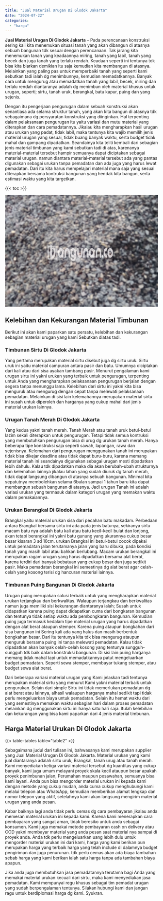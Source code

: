 ```yaml
---
title: "Jual Material Urugan Di Glodok Jakarta"
date: "2024-07-22"
categories: 
  - "harga"
---
```


**Jual Material Urugan Di Glodok Jakarta** – Pada perencanaan konstruksi sering kali kita menemukan situasi tanah yang akan dibangun di atasnya sebuah bangunan tdk sesuai dengan perencanaan. Tak jarang kita menemukan tanah yang keadaannya miring, tanah yang labil, tanah yang becek dan juga tanah yang terlalu rendah. Keadaan seperti ini tentunya tdk bisa kita biarkan demikian itu saja kemudian kita membangun di atasnya. Melainkan yang paling pas untuk memperbaiki tanah yang seperti kami sebutkan tadi ialah dg menimbunnya, kemudian memadatkannya. Banyak cara untuk mengurug atau memadatkan tanah yang labil, becek, miring dan terlalu rendah diantaranya adalah dg menimbun oleh material khusus untuk urugan, seperti; sirtu, tanah uruk, berangkal, batu kapur, puing dan yang sejenis.

Dengan itu pengerjaan pengurugan dalam sebuah konstruksi akan senantiasa ada selama struktur tanah, yang akan kita bangun di atasnya tdk sebagaimana dg persyaratan konstruksi yang diinginkan. Hal terpenting dalam pelaksanaan pengurugan itu yaitu variasi dan mutu material yang diterapkan dan cara pemadatannya. Jikalau kita mengharapkan hasil urugan atau urukan yang padat, tidak labil, maka tentunya kita wajib memilih jenis material urugan yang sesuai, tidak buang banyak waktu, serta budget tidak mahal dan gampang dipadatkan. Seandainya kita teliti kembali dari sebagian jenis material timbunan yang kami sebutkan tadi di atas, karenanya material-material tersebut hampir semuanya dapat diciptakan sebagai material urugan. namun diantara material-material tersebut ada yang pantas digunakan sebagai urukan tanpa pemadatan dan ada juga yang harus lewat pemadatan. Dari itu kita harus mempelajari material mana saja yang sesuai diterapkan bersama kontruksi bangunan yang hendak kita bangun, serta estimasi waktu yang kita targetkan.

{{< toc >}}

![Jual Material Urugan Di Glodok Jakarta](/images/jual-urugan-08.png)

## Kelebihan dan Kekurangan Material Timbunan

Berikut ini akan kami paparkan satu persatu, kelebihan dan kekurangan sebagian material urugan yang kami Sebutkan diatas tadi.

### Timbunan Sirtu Di Glodok Jakarta

Yang pertama merupakan material sirtu disebut juga dg sirtu uruk. Sirtu uruk ini yaitu material campuran antara pasir dan batu. Umumnya diciptakan dari kali atau dari sisa ayakan tambang pasir. Menurut pengalaman kami urugan sirtu ini yakni urukan yang terbaik untuk pengurugan, terpenting untuk Anda yang mengharapkan pelaksanaan pengurugan berjalan dengan segera tanpa menunggu lama. Kelebihan dari sirtu ini yakni kita bisa menguruk atau mengurug dengan cepat tanpa melewati pelaksanaan pemadatan. Melainkan di sisi lain kelemahannya merupakan material sirtu ini susah untuk diperoleh dan harganya yang cukup mahal dari jenis material urukan lainnya.

### Urugan Tanah Merah Di Glodok Jakarta

Yang kedua yakni tanah merah. Tanah Merah atau tanah uruk betul-betul lazim sekali diterapkan untuk pengurugan. Tetapi tidak semua kontruksi yang membutuhkan pengurugan bisa di urug dg urukan tanah merah. Hanya beberapa tipe konstruksi saja seperti sawah, lapangan, rawa dan sejenisnya. Kelemahan dari pengurugan menggunakan tanah ini merupakan tidak bisa dikejar deadline atau tidak dapat buru-buru, karena memang material tanah ini seandainya digunakan sebagai urugan mesti dipadatkan lebih dahulu. Kalau tdk dipadatkan maka dia akan berubah-ubah strukturnya dan kelemahan lainnya jikalau lahan yang sudah diuruk dg tanah merah, tidak dapat langsung dibangun di atasnya sebuah bangunan. Minimal kita sepatutnya membolehkan selama 6bulan sampai 1 tahun baru kita dapat membangun sebuah bangunan di atasnya. Jadi urugan Tanah ini adalah variasi urukan yang termasuk dalam kategori urugan yang memakan waktu dalam pemakaiannya.

### Urukan Berangkal Di Glodok Jakarta

Brangkal yaitu material urukan sisa dari pecahan batu makadam. Perbedaan antara Brangkal bersama sirtu ini ada pada jenis batunya, sekiranya sirtu macam batu nya adalah batu kali atau batu kecil-kecil bulat dan lonjong, akan tetapi berangkal ini yakni batu gunung yang ukurannya cukup besar besar kisaran 3 sd 10cm. urukan Brangkal ini betul-betul cocok dipakai untuk pemadatan jalan terutamanya jalan yang baru dibuka, pada kondisi tanah yang masih labil atau bahkan berlubang. Macam urukan berangkal ini merupakan ragam urugan yang harus dipadatkan bersama alat berat, karena terdiri dari banyak bebatuan yang cukup besar dan juga sedikit pasir. Maka pemadatan berangkal ini semestinya dg alat berat agar celah-celah yang kosong terisi dg hancuran material lainnya.

### Timbunan Puing Bangunan Di Glodok Jakarta

Urugan puing merupakan solusi terbaik untuk yang mengharapkan material urukan terjangkau dan berkwalitas. Walaupun terjangkau dan berkwalitas namun juga memiliki sisi kekurangan diantaranya ialah; Susah untuk didapatkan karena puing dapat didapatkan cuma dari bongkaran bangunan dan tentunya tidak setiap waktu ada pembongkaran bangunan. Kemudian puing juga termasuk kedalam tipe material urugan yang harus dipadatkan dengan alat berat ataupun stemper. Karena puing ataupun bongkahan dari sisa bangunan ini Sering kali ada yang halus dan masih berbentuk bongkahan besar. Dari itu tentunya kita tdk bisa mengurug ataupun menguruk bersama puing ini tanpa melewati pemadatan. Kalau tidak dipadatkan akan banyak celah-celah kosong yang tentunya sungguh-sungguh tdk baik dalam konstruksi bangunan. Di sisi lain puing harganya memang tidak mahal tapi untuk memadatkannya patut mengeluarkan budget pemadatan. Seperti sewa stemper, membayar tukang stemper, atau budget sewa alat berat.

Dari beberapa variasi material urugan yang Kami jelaskan tadi tentunya merupakan material sirtu yang menurut Kami yakni material terbaik untuk pengurukan. Selain dari simple Sirtu ini tidak memerlukan pemadatan dg alat berat atau lainnya, alhasil walaupun harganya mahal sedikit tapi tidak perlu mengeluarkan biaya untuk pemadatan. Selain itu hemat waktu dari yang semestinya memakan waktu sebagian hari dalam proses pemadatan melainkan dg menggunakan sirtu ini hanya satu hari saja. Itulah kelebihan dan kekurangan yang bisa kami paparkan dari 4 jenis material timbunan.

## Harga Material Urukan Di Glodok Jakarta

{{< table-tables table="table2" >}}

Sebagaimana judul dari tulisan ini, bahwasanya kami merupakan supplier yang Jual Material Urugan Di Glodok Jakarta. Material urukan yang kami jual diantaranya adalah sirtu uruk, Brangkal, tanah urug atau tanah merah. Kami menyediakan ketiga variasi material tersebut dg kuantitas yang cukup banyak, kami juga umum melayani proyek skala kecil ataupun besar apakah proyek penimbunan jalan, Perumahan maupun pesawahan, semuanya bisa kami layani. Anda pun bisa mengorder material urukan ini kepada kami dengan metode yang cukup mudah, anda cuma cukup menghubungi kami melalui telepon atau WhatsApp, kemudian memberikan alamat lengkap dan nomor telepon yang aktif, setelahnya kami akan langsung mengirim material urugan yang anda pesan.

Kabar baiknya lagi anda tidak perlu cemas dg cara pembayaran jikalau anda memesan material urukan ini kepada kami. Karena kami menerapkan cara pembayaran yang sangat aman, tidak beresiko untuk anda sebagai konsumen. Kami juga memakai metode pembayaran cash on delivery atau COD yakni membayar material yang anda pesan saat material nya sampai di proyek anda. Anda tdk perlu mengeluarkan uang lebih dulu untuk mengorder material urukan ini dari kami, harga yang kami berikan pun merupakan harga yang terbaik harga yang telah include di dalamnya budget pengiriman dan juga penurunan. tdk perlu cemas akan ada biaya tambahan sebab harga yang kami berikan ialah satu harga tanpa ada tambahan biaya apapun.

Jika anda juga membutuhkan jasa pemadatannya terutama bagi Anda yang memakai material urukan kecuali dari sirtu, maka kami menyediakan jasa pemadatan. Kami mempunyai regu khusus sebagai tim pemadat urugan yang sudah berpengalaman tentunya. Silakan hubungi kami dan jangan ragu untuk berdiplomasi harga dg kami. Syukran.
